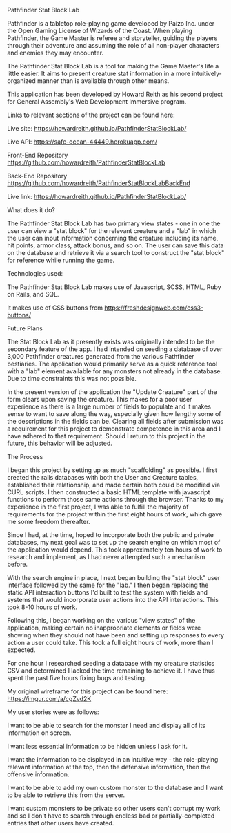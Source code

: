 Pathfinder Stat Block Lab

Pathfinder is a tabletop role-playing game developed by Paizo Inc. under the
Open Gaming License of Wizards of the Coast. When playing Pathfinder, the
Game Master is referee and storyteller, guiding the players through their
adventure and assuming the role of all non-player characters and enemies they
may encounter.

The Pathfinder Stat Block Lab is a tool for making the Game Master's life a
little easier. It aims to present creature stat information in a more
intuitively-organized manner than is available through other means.

This application has been developed by Howard Reith as his second project for
General Assembly's Web Development Immersive program.

Links to relevant sections of the project can be found here:

Live site:
https://howardreith.github.io/PathfinderStatBlockLab/

Live API:
https://safe-ocean-44449.herokuapp.com/

Front-End Repository
https://github.com/howardreith/PathfinderStatBlockLab

Back-End Repository
https://github.com/howardreith/PathfinderStatBlockLabBackEnd

Live link:
https://howardreith.github.io/PathfinderStatBlockLab/

What does it do?

The Pathfinder Stat Block Lab has two primary view states - one in one the user
can view a "stat block" for the relevant creature and a "lab" in which the user
can input information concerning the creature including its name, hit points,
armor class, attack bonus, and so on. The user can save this data on the
database and retrieve it via a search tool to construct the "stat block"
for reference while running the game.

Technologies used:

The Pathfinder Stat Block Lab makes use of Javascript, SCSS, HTML, Ruby on Rails,
and SQL.

It makes use of CSS buttons from https://freshdesignweb.com/css3-buttons/

Future Plans

The Stat Block Lab as it presently exists was originally intended to be the
secondary feature of the app. I had intended on seeding a database of over
3,000 Pathfinder creatures generated from the various Pathfinder bestiaries.
The application would primarily serve as a quick reference tool with a
"lab" element available for any monsters not already in the database. Due to
time constraints this was not possible.

In the present version of the application the "Update Creature" part of the
form clears upon saving the creature. This makes for a poor user experience
as there is a large number of fields to populate and it makes sense to want
to save along the way, especially given how lengthy some of the descriptions
in the fields can be. Clearing all fields after submission was a requirement
for this project to demonstrate competence in this area and I have adhered to
that requirement. Should I return to this project in the future, this behavior
will be adjusted.

The Process

I began this project by setting up as much "scaffolding" as possible. I first
created the rails databases with both the User and Creature tables, established
their relationship, and made certain both could be modified via CURL scripts.
I then constructed a basic HTML template with javascript functions to perform
those same actions through the browser. Thanks to my experience in the first
project, I was able to fulfill the majority of requirements for the project
within the first eight hours of work, which gave me some freedom thereafter.

Since I had, at the time, hoped to incorporate both the public and private
databases, my next goal was to set up the search engine on which most of the
application would depend. This took approximately ten hours of work to research
and implement, as I had never attempted such a mechanism before.

With the search engine in place, I next began building the "stat block" user
interface followed by the same for the "lab." I then began replacing the static
API interaction buttons I'd built to test the system with fields and systems
that would incorporate user actions into the API interactions. This took 8-10
hours of work.

Following this, I began working on the various "view states" of the application,
making certain no inappropriate elements or fields were showing when they should
not have been and setting up responses to every action a user could take. This
took a full eight hours of work, more than I expected.

For one hour I researched seeding a database with my creature statistics CSV
and determined I lacked the time remaining to achieve it. I have thus spent
the past five hours fixing bugs and testing.

My original wireframe for this project can be found here:
https://imgur.com/a/cgZvd2K

My user stories were as follows:

I want to be able to search for the monster I need and display all of its
information on screen.

I want less essential information to be hidden unless I ask for it.

I want the information to be displayed in an intuitive way - the role-playing
relevant information at the top, then the defensive information, then the
offensive information.

I want to be able to add my own custom monster to the database and I want to be
able to retrieve this from the server.

I want custom monsters to be private so other users can't corrupt my work and
so I don't have to search through endless bad or partially-completed entries
that other users have created.
